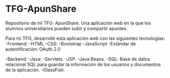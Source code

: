 # TFG-ApunShare
Repositorio de mi TFG: ApunShare. Una aplicación web en la que los alumnos universitarios pueden subir y compartir apuntes.

Para mi TFG, desarrollé esta aplicación web con las siguientes tecnologías:
  -Frontend:
    -HTML
    -CSS:
      -Bootstrap
    -JavaScript
    -Estándar de autentificación: OAuth 2.0
     
  -Backend:
    -Java:
      -Servlets.
      -JSP.
      -Java Beans.
    -SQL: Base de datos relacional SQL para guardar la información de los usuarios y documentos de la aplicación.
    -GlassFish.
